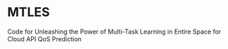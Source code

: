# MTLES
Code for Unleashing the Power of Multi-Task Learning in Entire Space for Cloud API QoS Prediction
